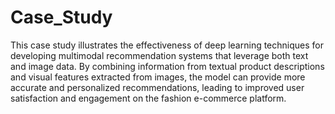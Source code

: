 # Case_Study
This case study illustrates the effectiveness of deep learning techniques for developing
multimodal recommendation systems that leverage both text and image data. By combining
information from textual product descriptions and visual features extracted from images, the
model can provide more accurate and personalized recommendations, leading to improved user
satisfaction and engagement on the fashion e-commerce platform.
